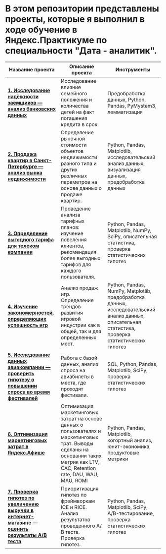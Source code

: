 # В этом репозитории представлены проекты, которые я выполнил в ходе обучение в Яндекс.Практикуме по специальности "Дата - аналитик".

| Название проекта        | Описание проекта           | Инструменты           |
| ------------- | -----|-----|
| [**1. Исследование надёжности заёмщиков — анализ банковских данных**](https://github.com/IvanUvarov1/YandexPractikum/tree/master/project_1_issledovanie_nadezhnosti_zaemshikov)      |  Исследование влияние семейного положения и количества детей на факт погашения кредита в срок.|Предобработка данных, Python, Pandas, PyMystem3, лемматизация|
| [**2. Продажа квартир в Санкт-Петербурге — анализ рынка недвижимости**](https://github.com/IvanUvarov1/YandexPractikum/tree/master/project_2_Prodazha_kvartir_v_Sankt_Peterburge_-_analiz_rinka_nedvizhimosti)   |   Определение рыночной стоимости объектов недвижимости разного типа и других различных параметров на основе данных о продаже квартир.| Python, Pandas, Matplotlib, исследовательский анализ данных, визуализация данных, предобработка данных|
| [**3. Определение выгодного тарифа для телеком компании**](https://github.com/IvanUvarov1/YandexPractikum/tree/master/project_3_Opredelenie_vigodnogo_tarifa_dlya_telekom_kompanii) | Проведение анализа тарифных планов: изучение повеления клиентов, рекомендация более выгодных тарифов для каждого пользователя. | Python, Pandas, Matplotlib, NumPy, SciPy, описательная статистика, проверка статистических гипотез|
| [**4. Изучение закономерностей, определяющих успешность игр**](https://github.com/IvanUvarov1/YandexPractikum/tree/master/project_4_Izuchenie_zakonomernostey_opredelyaushih_uspeshnost_igr)     |   Анализ продаж игр. Определение трендов развития игровой индустрии как в общей, так и для определенных мест. | Python, Pandas, NumPy, Matplotlib, предобработка данных, исследовательский анализ данных, описательная статистика, проверка статистических гипотез|
| [**5. Исследование данных авиакомпании — проверить гипотезу о повышении спроса во время фестивалей**](https://github.com/IvanUvarov1/YandexPractikum/tree/master/project_5_issledovanie_dannih_aviakompanii)      |  Работа с базой данных, анализ спроса на авиабилеты в места, где проходят фестивали. | SQL, Python, Pandas, Matplotlib, SciPy, проверка статистических гипотез|
| [**6. Оптимизация маркетинговых затрат в Яндекс.Афише**](https://github.com/IvanUvarov1/YandexPractikum/tree/master/project_6_Optimizatia_marketingovih_zatrat_v_Yandex_Afishe)     |   Оптимизация маркетинговых затрат на основе данных о пользователях и маркетинговых трат. Выводы сделаны на основании таких метрик как LTV, CAC, Retention rate, DAU, WAU, MAU, ROMI | Python, Pandas, Matplotlib, когортный анализ, юнит-экономика, продуктовые метрики|
| [**7. Проверка гипотез по увеличению выручки в интернет-магазине — оценить результаты A/B теста**](https://github.com/IvanUvarov1/YandexPractikum/tree/master/project_7_Ocenka_resultatov_ab_testa)      | Приоритизация гипотез по фреймворкам ICE и RICE. Анализ результатов проведенного А/В теста. Проверка гипотез. | Python, Pandas, Matplotlib, SciPy, A/B-тестирование, проверка статистических гипотез|
